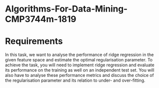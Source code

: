 # Algorithms-For-Data-Mining-CMP3744m-1819

# Requirements

In this task, we want to analyse the performance of ridge regression in the given feature space and estimate the optimal regularisation parameter. To achieve the task, you will need to implement ridge regression and evaluate its performance on the training as well on an independent test set. You will also have to analyse these performance metrics and discuss the choice of the regularisation parameter and its relation to under- and over-fitting.
